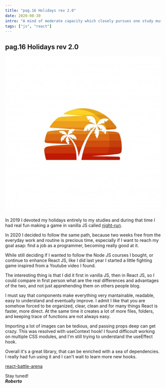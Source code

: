 ```yaml
---
title: "pag.16 Holidays rev 2.0"
date: 2020-08-30
intro: "A mind of moderate capacity which closely pursues one study must infallibly arrive at great proficiency in that study. ~ Mary Shelley"
tags: ["js", "react"]
---
```


## pag.16 Holidays rev 2.0

![holiday](../images/bgholiday2.jpg)

In 2019 I devoted my holidays entirely to my studies and during that time I had real fun making a game in vanilla JS called [night-run](https://to-night-run.netlify.app/).

In 2020 I decided to follow the same path, because two weeks free from the everyday work and routine is precious time, especially if I want to reach my goal asap: find a job as a programmer, becoming really good at it.

While still deciding if I wanted to follow the Node JS courses I bought, or continue to enhance React JS, like I did last year I started a little fighting game inspired from a Youtube video I found.

The interesting thing is that I did it first in vanilla JS, then in React JS, so I could compare in first person what are the real differences and advantages of the two, and not just apprehending them on others people blog.

I must say that components make everything very mantainable, readable, easy to understand and eventually improve. I admit I like that you are somehow forced to be organized, clear, clean and for many things React is faster, more direct. At the same time it creates a lot of more files, folders, and keeping trace of functions are not always easy. 

Importing a lot of images can be tedious, and passing props deep can get crazy. This was resolved with useContext hook! I found difficoult working on multiple CSS modules, and I'm still trying to understand the useEffect hook.

Overall it's a great library, that can be enriched with a sea of dependencies. I really had fun using it and I can't wait to learn more new hooks.

[react-battle-arena](https://to-react-battle.netlify.app/)

Stay tuned!  
**_Roberto_**
